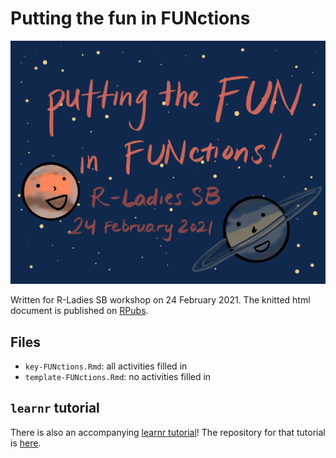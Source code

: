 # Putting the fun in FUNctions

<img src = "figures/title.jpg"
     alt = "banner image for R-Ladies with cartoons of Mars and Saturn"
     class = "center"
/>

Written for R-Ladies SB workshop on 24 February 2021. The knitted html document is published on [RPubs](https://rpubs.com/an-bui/fun-functions).  

## Files

- `key-FUNctions.Rmd`: all activities filled in
- `template-FUNctions.Rmd`: no activities filled in

## `learnr` tutorial
There is also an accompanying [learnr tutorial](https://an-bui.shinyapps.io/FUNctions-learnR/)! The repository for that tutorial is [here](https://github.com/an-bui/learnr-functions).    

